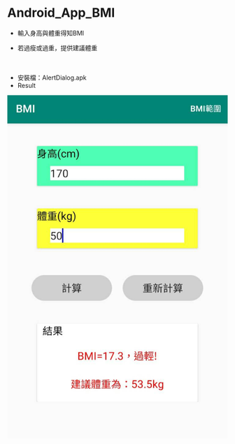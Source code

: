 # Android_App_BMI

* 輸入身高與體重得知BMI

* 若過瘦或過重，提供建議體重

　　　
* 安裝檔：AlertDialog.apk
* Result

![image](https://github.com/bearprojects/Android_App_BMI/blob/497bb17144ac5d301647902ddf7d68e8dd5594a8/BMI.jpg)
